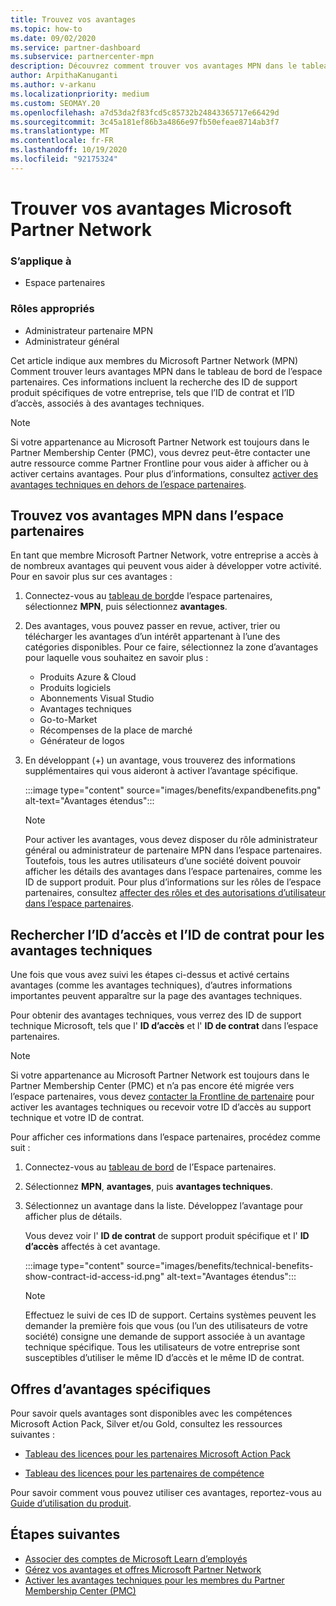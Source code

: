 ```yaml
---
title: Trouvez vos avantages
ms.topic: how-to
ms.date: 09/02/2020
ms.service: partner-dashboard
ms.subservice: partnercenter-mpn
description: Découvrez comment trouver vos avantages MPN dans le tableau de bord de l’espace partenaires. Contient des informations sur la recherche de votre ID d’accès et de votre ID de contrat pour les avantages techniques.
author: ArpithaKanuganti
ms.author: v-arkanu
ms.localizationpriority: medium
ms.custom: SEOMAY.20
ms.openlocfilehash: a7d53da2f83fcd5c85732b24843365717e66429d
ms.sourcegitcommit: 3c45a181ef86b3a4866e97fb50efeae8714ab3f7
ms.translationtype: MT
ms.contentlocale: fr-FR
ms.lasthandoff: 10/19/2020
ms.locfileid: "92175324"
---
```

# <a name="locate-your-microsoft-partner-network-benefits"></a>Trouver vos avantages Microsoft Partner Network 

### <a name="applies-to"></a>S’applique à

- Espace partenaires

### <a name="appropriate-roles"></a>Rôles appropriés

- Administrateur partenaire MPN
- Administrateur général

Cet article indique aux membres du Microsoft Partner Network (MPN) Comment trouver leurs avantages MPN dans le tableau de bord de l’espace partenaires. Ces informations incluent la recherche des ID de support produit spécifiques de votre entreprise, tels que l’ID de contrat et l’ID d’accès, associés à des avantages techniques.

>[!NOTE]
> Si votre appartenance au Microsoft Partner Network est toujours dans le Partner Membership Center (PMC), vous devrez peut-être contacter une autre ressource comme Partner Frontline pour vous aider à afficher ou à activer certains avantages. Pour plus d’informations, consultez [activer des avantages techniques en dehors de l’espace partenaires](partner-membership-center-tech-benefits-activate.md).

## <a name="find-your-mpn-benefits-in-partner-center"></a>Trouvez vos avantages MPN dans l’espace partenaires

En tant que membre Microsoft Partner Network, votre entreprise a accès à de nombreux avantages qui peuvent vous aider à développer votre activité. Pour en savoir plus sur ces avantages :

1. Connectez-vous au [tableau de bord](https://partner.microsoft.com/dashboard/home)de l’espace partenaires, sélectionnez **MPN**, puis sélectionnez **avantages**.

2. Des avantages, vous pouvez passer en revue, activer, trier ou télécharger les avantages d’un intérêt appartenant à l’une des catégories disponibles. Pour ce faire, sélectionnez la zone d’avantages pour laquelle vous souhaitez en savoir plus :

   - Produits Azure & Cloud
   - Produits logiciels
   - Abonnements Visual Studio
   - Avantages techniques
   - Go-to-Market
   - Récompenses de la place de marché
   - Générateur de logos

3. En développant (+) un avantage, vous trouverez des informations supplémentaires qui vous aideront à activer l’avantage spécifique.

   :::image type="content" source="images/benefits/expandbenefits.png" alt-text="Avantages étendus":::

   > [!NOTE]
   > Pour activer les avantages, vous devez disposer du rôle administrateur général ou administrateur de partenaire MPN dans l’espace partenaires. Toutefois, tous les autres utilisateurs d’une société doivent pouvoir afficher les détails des avantages dans l’espace partenaires, comme les ID de support produit. Pour plus d’informations sur les rôles de l’espace partenaires, consultez [affecter des rôles et des autorisations d’utilisateur dans l’espace partenaires](permissions-overview.md).

## <a name="find-access-id-and-contract-id-for-technical-benefits"></a>Rechercher l’ID d’accès et l’ID de contrat pour les avantages techniques

Une fois que vous avez suivi les étapes ci-dessus et activé certains avantages (comme les avantages techniques), d’autres informations importantes peuvent apparaître sur la page des avantages techniques.

Pour obtenir des avantages techniques, vous verrez des ID de support technique Microsoft, tels que l' **ID d’accès** et l' **ID de contrat** dans l’espace partenaires.

>[!NOTE]
> Si votre appartenance au Microsoft Partner Network est toujours dans le Partner Membership Center (PMC) et n’a pas encore été migrée vers l’espace partenaires, vous devez [contacter la Frontline de partenaire](partner-membership-center-tech-benefits-activate.md) pour activer les avantages techniques ou recevoir votre ID d’accès au support technique et votre ID de contrat.

 Pour afficher ces informations dans l’espace partenaires, procédez comme suit :

1. Connectez-vous au [tableau de bord](https://partner.microsoft.com/dashboard/home) de l’Espace partenaires.

2. Sélectionnez **MPN**, **avantages**, puis **avantages techniques**.

3. Sélectionnez un avantage dans la liste. Développez l’avantage pour afficher plus de détails. 

   Vous devez voir l' **ID de contrat** de support produit spécifique et l' **ID d’accès** affectés à cet avantage.  

   :::image type="content" source="images/benefits/technical-benefits-show-contract-id-access-id.png" alt-text="Avantages étendus":::

   > [!NOTE]
   > Effectuez le suivi de ces ID de support. Certains systèmes peuvent les demander la première fois que vous (ou l’un des utilisateurs de votre société) consigne une demande de support associée à un avantage technique spécifique. Tous les utilisateurs de votre entreprise sont susceptibles d’utiliser le même ID d’accès et le même ID de contrat.

## <a name="specific-benefit-offers"></a>Offres d’avantages spécifiques

Pour savoir quels avantages sont disponibles avec les compétences Microsoft Action Pack, Silver et/ou Gold, consultez les ressources suivantes :

- [Tableau des licences pour les partenaires Microsoft Action Pack](https://assetsprod.microsoft.com/mpn/MPN-MAPS-Software-IUR-License-Table.xlsx)

- [Tableau des licences pour les partenaires de compétence](https://assetsprod.microsoft.com/mpn-maps-software-iur-competency-license-table.docx)

Pour savoir comment vous pouvez utiliser ces avantages, reportez-vous au [Guide d’utilisation du produit](https://assets.microsoft.com/MPN-MAPS-Product-Usage-Guide.pdf).

## <a name="next-steps"></a>Étapes suivantes

- [Associer des comptes de Microsoft Learn d’employés](ms-learn-associate.md)
- [Gérez vos avantages et offres Microsoft Partner Network](manage-your-partner-network-benefits.md)
- [Activer les avantages techniques pour les membres du Partner Membership Center (PMC)](partner-membership-center-tech-benefits-activate.md)
